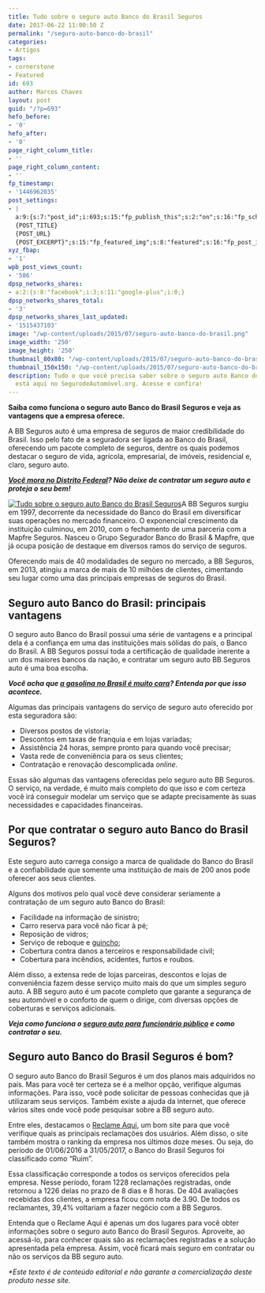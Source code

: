 ```yaml
---
title: Tudo sobre o seguro auto Banco do Brasil Seguros
date: 2017-06-22 11:00:50 Z
permalink: "/seguro-auto-banco-do-brasil"
categories:
- Artigos
tags:
- cornerstone
- Featured
id: 693
author: Marcos Chaves
layout: post
guid: "/?p=693"
hefo_before:
- '0'
hefo_after:
- '0'
page_right_column_title:
- ''
page_right_column_content:
- ''
fp_timestamp:
- '1446962035'
post_settings:
- |
  a:9:{s:7:"post_id";i:693;s:15:"fp_publish_this";s:2:"on";s:16:"fp_schedule_this";s:3:"yes";s:11:"fp_datetime";s:0:"";s:18:"fp_timezone_offset";s:3:"120";s:8:"msg_body";s:66:"Novo post no {SITE_NAME}
  {POST_TITLE}
  {POST_URL}
  {POST_EXCERPT}";s:15:"fp_featured_img";s:8:"featured";s:16:"fp_post_img_text";s:0:"";s:5:"pages";a:2:{i:0;s:3:"own";i:1;s:15:"520743491417556";}}
xyz_fbap:
- '1'
wpb_post_views_count:
- '586'
dpsp_networks_shares:
- a:2:{s:8:"facebook";i:3;s:11:"google-plus";i:0;}
dpsp_networks_shares_total:
- '3'
dpsp_networks_shares_last_updated:
- '1515437103'
image: "/wp-content/uploads/2015/07/seguro-auto-banco-do-brasil.png"
image_width: '250'
image_height: '250'
thumbnail_80x80: "/wp-content/uploads/2015/07/seguro-auto-banco-do-brasil-80x80.png"
thumbnail_150x150: "/wp-content/uploads/2015/07/seguro-auto-banco-do-brasil-150x150.png"
description: Tudo o que você precisa saber sobre o seguro auto Banco do Brasil Seguros,
  está aqui no SegurodeAutomóvel.org. Acesse e confira!
---
```


**Saiba como funciona o seguro auto Banco do Brasil Seguros e veja as vantagens que a empresa oferece.**

A BB Seguros auto é uma empresa de seguros de maior credibilidade do Brasil. Isso pelo fato de a seguradora ser ligada ao Banco do Brasil, oferecendo um pacote completo de seguros, dentre os quais podemos destacar o seguro de vida, agrícola, empresarial, de imóveis, residencial e, claro, seguro auto.

_**<a href="/seguro-de-carro-distrito-federal-brasilia" target="_blank" rel="noopener noreferrer">Você mora no Distrito Federal</a>? Não deixe de contratar um seguro auto e proteja o seu bem!**_

[<img class="wp-image-3555 size-medium alignleft" title="Tudo sobre o seguro auto Banco do Brasil Seguros" src="/wp-content/uploads/2015/07/seguro-auto-banco-do-brasil-250x250.png" alt="Tudo sobre o seguro auto Banco do Brasil Seguros" width="250" height="250" srcset="/wp-content/uploads/2015/07/seguro-auto-banco-do-brasil.png 250w, /wp-content/uploads/2015/07/seguro-auto-banco-do-brasil-150x150.png 150w, /wp-content/uploads/2015/07/seguro-auto-banco-do-brasil-120x120.png 120w, /wp-content/uploads/2015/07/seguro-auto-banco-do-brasil-80x80.png 80w" sizes="(max-width: 250px) 100vw, 250px" />](/wp-content/uploads/2015/07/seguro-auto-banco-do-brasil.png)A BB Seguros surgiu em 1997, decorrente da necessidade do Banco do Brasil em diversificar suas operações no mercado financeiro. O exponencial crescimento da instituição culminou, em 2010, com o fechamento de uma parceria com a Mapfre Seguros. Nasceu o Grupo Segurador Banco do Brasil & Mapfre, que já ocupa posição de destaque em diversos ramos do serviço de seguros.

Oferecendo mais de 40 modalidades de seguro no mercado, a BB Seguros, em 2013, atingiu a marca de mais de 10 milhões de clientes, cimentando seu lugar como uma das principais empresas de seguros do Brasil.

## Seguro auto Banco do Brasil: principais vantagens

O seguro auto Banco do Brasil possui uma série de vantagens e a principal dela é a confiança em uma das instituições mais sólidas do país, o Banco do Brasil. A BB Seguros possui toda a certificação de qualidade inerente a um dos maiores bancos da nação, e contratar um seguro auto BB Seguros auto é uma boa escolha.

_**Você acha que <a href="/por-que-a-gasolina-no-brasil-e-tao-cara" target="_blank" rel="noopener noreferrer">a gasolina no Brasil é muito cara</a>? Entenda por que isso acontece.**_

Algumas das principais vantagens do serviço de seguro auto oferecido por esta seguradora são:

  * Diversos postos de vistoria;
  * Descontos em taxas de franquia e em lojas variadas;
  * Assistência 24 horas, sempre pronto para quando você precisar;
  * Vasta rede de conveniência para os seus clientes;
  * Contratação e renovação descomplicada _online_.

Essas são algumas das vantagens oferecidas pelo seguro auto BB Seguros. O serviço, na verdade, é muito mais completo do que isso e com certeza você irá conseguir modelar um serviço que se adapte precisamente às suas necessidades e capacidades financeiras.

## Por que contratar o seguro auto Banco do Brasil Seguros?

Este seguro auto carrega consigo a marca de qualidade do Banco do Brasil e a confiabilidade que somente uma instituição de mais de 200 anos pode oferecer aos seus clientes.

Alguns dos motivos pelo qual você deve considerar seriamente a contratação de um seguro auto Banco do Brasil:

  * Facilidade na informação de sinistro;
  * Carro reserva para você não ficar à pé;
  * Reposição de vidros;
  * Serviço de reboque e <a href="/guincho-seguro-auto" target="_blank" rel="noopener noreferrer">guincho</a>;
  * Cobertura contra danos a terceiros e responsabilidade civil;
  * Cobertura para incêndios, acidentes, furtos e roubos.

Além disso, a extensa rede de lojas parceiras, descontos e lojas de conveniência fazem desse serviço muito mais do que um simples seguro auto. A BB seguro auto é um pacote completo que garante a segurança de seu automóvel e o conforto de quem o dirige, com diversas opções de coberturas e serviços adicionais.

_**Veja como funciona o <a href="/seguro-auto-funcionario-publico-existe-diferenca" target="_blank" rel="noopener noreferrer">seguro auto para funcionário público</a> e como contratar o seu.**_

## Seguro auto Banco do Brasil Seguros é bom?

O seguro auto Banco do Brasil Seguros é um dos planos mais adquiridos no país. Mas para você ter certeza se é a melhor opção, verifique algumas informações. Para isso, você pode solicitar de pessoas conhecidas que já utilizaram seus serviços. Também existe a ajuda da internet, que oferece vários sites onde você pode pesquisar sobre a BB seguro auto.

Entre eles, destacamos o <a href="https://www.reclameaqui.com.br/empresa/bb-seguros/" target="_blank" rel="noopener noreferrer">Reclame Aqui</a>, um bom site para que você verifique quais as principais reclamações dos usuários. Além disso, o site também mostra o ranking da empresa nos últimos doze meses. Ou seja, do período de 01/06/2016 a 31/05/2017, o Banco do Brasil Seguros foi classificado como “Ruim”.

Essa classificação corresponde a todos os serviços oferecidos pela empresa. Nesse período, foram 1228 reclamações registradas, onde retornou a 1226 delas no prazo de 8 dias e 8 horas. De 404 avaliações recebidas dos clientes, a empresa ficou com nota de 3.90. De todos os reclamantes, 39,4% voltariam a fazer negócio com a BB Seguros.

Entenda que o Reclame Aqui é apenas um dos lugares para você obter informações sobre o seguro auto Banco do Brasil Seguros. Aproveite, ao acessá-lo, para conhecer quais são as reclamações registradas e a solução apresentada pela empresa. Assim, você ficará mais seguro em contratar ou não os serviços da BB seguro auto.

_*Este texto é de conteúdo editorial e não garante a comercialização deste produto nesse site._